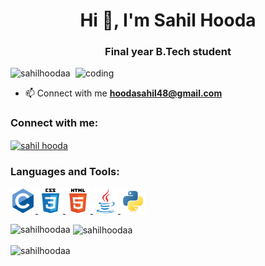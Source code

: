 <h1 align="center">Hi 👋, I'm Sahil Hooda</h1>
<h3 align="center">Final year B.Tech student</h3>

<img align="right" alt="coding" width="400" src="https://user-images.githubusercontent.com/55389276/140866485-8fb1c876-9a8f-4d6a-98dc-08c4981eaf70.gif">

<p align="left"> <img src="https://komarev.com/ghpvc/?username=sahilhoodaa&label=Profile%20views&color=0e75b6&style=flat" alt="sahilhoodaa" /> </p>

- 📫 Connect with me **hoodasahil48@gmail.com**


<h3 align="left">Connect with me:</h3>
<p align="left">
<a href="https://linkedin.com/in/sahilhoodaa" target="blank"><img align="center" src="https://raw.githubusercontent.com/rahuldkjain/github-profile-readme-generator/master/src/images/icons/Social/linked-in-alt.svg" alt="sahil hooda" height="30" width="40" /></a>
</p>

<h3 align="left">Languages and Tools:</h3>
<p align="left"> <a href="https://www.cprogramming.com/" target="_blank" rel="noreferrer"> <img src="https://raw.githubusercontent.com/devicons/devicon/master/icons/c/c-original.svg" alt="c" width="40" height="40"/> </a> <a href="https://www.w3schools.com/css/" target="_blank" rel="noreferrer"> <img src="https://raw.githubusercontent.com/devicons/devicon/master/icons/css3/css3-original-wordmark.svg" alt="css3" width="40" height="40"/> </a> <a href="https://www.w3.org/html/" target="_blank" rel="noreferrer"> <img src="https://raw.githubusercontent.com/devicons/devicon/master/icons/html5/html5-original-wordmark.svg" alt="html5" width="40" height="40"/> </a> <a href="https://www.java.com" target="_blank" rel="noreferrer"> <img src="https://raw.githubusercontent.com/devicons/devicon/master/icons/java/java-original.svg" alt="java" width="40" height="40"/> </a> <a href="https://www.python.org" target="_blank" rel="noreferrer"> <img src="https://raw.githubusercontent.com/devicons/devicon/master/icons/python/python-original.svg" alt="python" width="40" height="40"/> </a> </p>

<p><img align="left" src="https://github-readme-stats.vercel.app/api/top-langs?username=sahilhoodaa&show_icons=true&locale=en&layout=compact" alt="sahilhoodaa" /></p>

<p>&nbsp;<img align="center" src="https://github-readme-stats.vercel.app/api?username=sahilhoodaa&show_icons=true&locale=en" alt="sahilhoodaa" /></p>

<p><img align="center" src="https://github-readme-streak-stats.herokuapp.com/?user=sahilhoodaa&" alt="sahilhoodaa" /></p>
